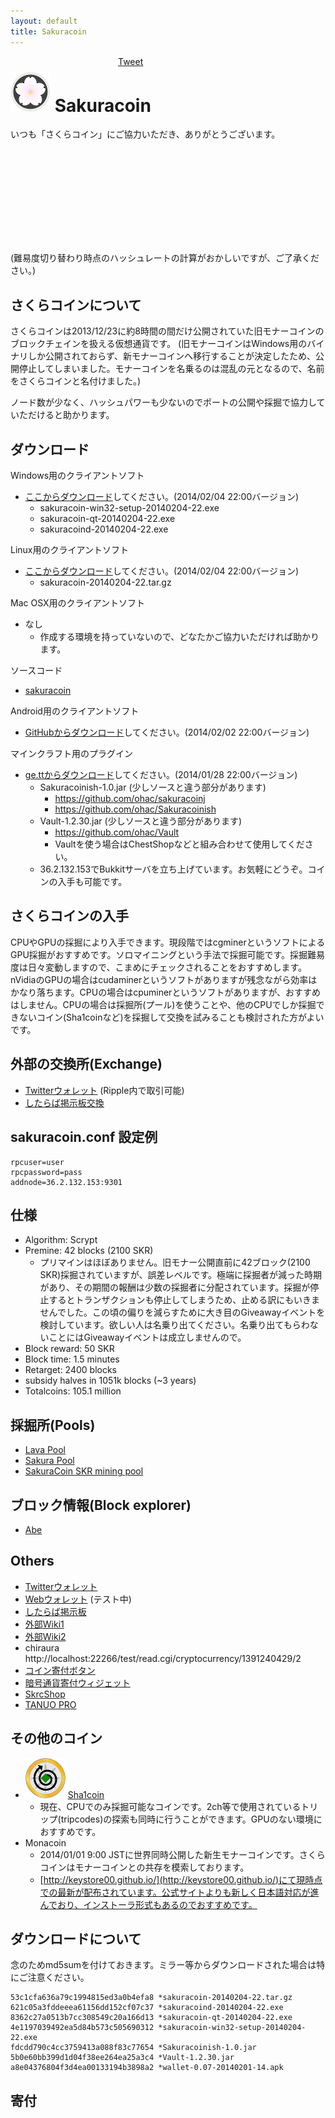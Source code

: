 ```yaml
---
layout: default
title: Sakuracoin
---
```


<div style="position:absolute;top:20;left:400px">
<a href="https://twitter.com/share" class="twitter-share-button" data-via="ohac">Tweet</a>
<script>!function(d,s,id){var js,fjs=d.getElementsByTagName(s)[0],p=/^http:/.test(d.location)?'http':'https';if(!d.getElementById(id)){js=d.createElement(s);js.id=id;js.src=p+'://platform.twitter.com/widgets.js';fjs.parentNode.insertBefore(js,fjs);}}(document, 'script', 'twitter-wjs');</script>
<div class="fb-like" data-href="http://ohac.github.io/sakuracoin" data-layout="button_count" data-action="like" data-show-faces="true" data-share="true"></div>
</div>

# ![sakuracoin64](images/sakuracoin64.png) Sakuracoin

いつも「さくらコイン」にご協力いただき、ありがとうございます。

<div id="lineChart" style="width:800px; height:150px;"></div>

(難易度切り替わり時点のハッシュレートの計算がおかしいですが、ご了承ください。)

## さくらコインについて

さくらコインは2013/12/23に約8時間の間だけ公開されていた旧モナーコインのブロックチェインを扱える仮想通貨です。
(旧モナーコインはWindows用のバイナリしか公開されておらず、新モナーコインへ移行することが決定したため、公開停止してしまいました。モナーコインを名乗るのは混乱の元となるので、名前をさくらコインと名付けました。)

ノード数が少なく、ハッシュパワーも少ないのでポートの公開や採掘で協力していただけると助かります。

## ダウンロード

Windows用のクライアントソフト

* [ここからダウンロード]してください。(2014/02/04 22:00バージョン)
  * sakuracoin-win32-setup-20140204-22.exe
  * sakuracoin-qt-20140204-22.exe
  * sakuracoind-20140204-22.exe

Linux用のクライアントソフト

* [ここからダウンロード]してください。(2014/02/04 22:00バージョン)
  * sakuracoin-20140204-22.tar.gz

Mac OSX用のクライアントソフト

* なし
  * 作成する環境を持っていないので、どなたかご協力いただければ助かります。

ソースコード

* [sakuracoin]

Android用のクライアントソフト

* [GitHubからダウンロード]してください。(2014/02/02 22:00バージョン)

マインクラフト用のプラグイン

* [ge.ttからダウンロード]してください。(2014/01/28 22:00バージョン)
  * Sakuracoinish-1.0.jar (少しソースと違う部分があります)
    * https://github.com/ohac/sakuracoinj
    * https://github.com/ohac/Sakuracoinish
  * Vault-1.2.30.jar (少しソースと違う部分があります)
    * https://github.com/ohac/Vault
    * Vaultを使う場合はChestShopなどと組み合わせて使用してください。
  * 36.2.132.153でBukkitサーバを立ち上げています。お気軽にどうぞ。コインの入手も可能です。

## さくらコインの入手

CPUやGPUの採掘により入手できます。現段階ではcgminerというソフトによるGPU採掘がおすすめです。ソロマイニングという手法で採掘可能です。採掘難易度は日々変動しますので、こまめにチェックされることをおすすめします。nVidiaのGPUの場合はcudaminerというソフトがありますが残念ながら効率はかなり落ちます。CPUの場合はcpuminerというソフトがありますが、おすすめはしません。CPUの場合は採掘所(プール)を使うことや、他のCPUでしか採掘できないコイン(Sha1coinなど)を採掘して交換を試みることも検討された方がよいです。

## 外部の交換所(Exchange)

* [Twitterウォレット] (Ripple内で取引可能)
* [したらば掲示板交換]

## sakuracoin.conf 設定例

    rpcuser=user
    rpcpassword=pass
    addnode=36.2.132.153:9301

## 仕様

* Algorithm: Scrypt
* Premine: 42 blocks (2100 SKR)
  * プリマインはほぼありません。旧モナー公開直前に42ブロック(2100 SKR)採掘されていますが、誤差レベルです。極端に採掘者が減った時期があり、その期間の報酬は少数の採掘者に分配されています。採掘が停止するとトランザクションも停止してしまうため、止める訳にもいきませんでした。この頃の偏りを減らすために大き目のGiveawayイベントを検討しています。欲しい人は名乗り出てください。名乗り出てもらわないことにはGiveawayイベントは成立しませんので。
* Block reward: 50 SKR
* Block time: 1.5 minutes
* Retarget: 2400 blocks
* subsidy halves in 1051k blocks (~3 years)
* Totalcoins: 105.1 million

## 採掘所(Pools)

* [Lava Pool]
* [Sakura Pool]
* [SakuraCoin SKR mining pool](http://skr.crypto-hamsters.com/)

## ブロック情報(Block explorer)

* [Abe]

## Others

* [Twitterウォレット]
* [Webウォレット] (テスト中)
* [したらば掲示板]
* [外部Wiki1]
* [外部Wiki2]
* chiraura http://localhost:22266/test/read.cgi/cryptocurrency/1391240429/2
* [コイン寄付ボタン]
* [暗号通貨寄付ウィジェット]
* [SkrcShop]
* [TANUO PRO]

## その他のコイン

* ![sha1coin64](images/sha1coin64.png) [Sha1coin]
  * 現在、CPUでのみ採掘可能なコインです。2ch等で使用されているトリップ(tripcodes)の探索も同時に行うことができます。GPUのない環境におすすめです。
* Monacoin
  * 2014/01/01 9:00 JSTに世界同時公開した新生モナーコインです。さくらコインはモナーコインとの共存を模索しております。
  * [http://keystore00.github.io/](http://keystore00.github.io/)にて現時点での最新が配布されています。公式サイトよりも新しく日本語対応が進んでおり、インストーラ形式もあるのでおすすめです。

## ダウンロードについて

念のためmd5sumを付けておきます。ミラー等からダウンロードされた場合は特にご注意ください。

    53c1cfa636a79c1994815ed3a0b4efa8 *sakuracoin-20140204-22.tar.gz
    621c05a3fddeeea61156dd152cf07c37 *sakuracoind-20140204-22.exe
    8362c27a0513b7cc308549c20a166d13 *sakuracoin-qt-20140204-22.exe
    4e1197039492ea5d84b573c505690312 *sakuracoin-win32-setup-20140204-22.exe
    fdcdd790c4cc3759413a088f83c77654 *Sakuracoinish-1.0.jar
    5b0e60bb399d1d04f38ee264ea25a3c4 *Vault-1.2.30.jar
    a8e04376804f3d4ea00133194b3898a2 *wallet-0.07-20140201-14.apk

## 寄付

<script src="http://coindonationwidget.com/widget/coin.js"></script>
<script>
  CoinWidgetCom.go({
    wallet_address: "MNjFh6TvqYRS2xZMyfEcuKMhiitacKvysY"
    , currency: "monacoin"
    , counter: "count"
    , qrcode: true
    , auto_show: false
    , decimals: 4
    , lbl_button: "寄付する"
    , lbl_address: "以下のアドレスに寄付する:"
    , lbl_count: "回"
    , lbl_amount: "MONA"
  });
</script>
<script>
  CoinWidgetCom.go({
    wallet_address: "MTu6jrxp5xD6RHWeZUEpw7X5WnpmEzYTkd"
    , currency: "sakuracoin"
    , counter: "count"
    , qrcode: true
    , auto_show: false
    , decimals: 4
    , lbl_button: "寄付する"
    , lbl_address: "以下のアドレスに寄付する:"
    , lbl_count: "回"
    , lbl_amount: "SKR"
  });
</script>
<script>
  CoinWidgetCom.go({
    wallet_address: "SQqr32xpK6hkmDyJRvPLaLFzqzfjq1Dr6f"
    , currency: "sha1coin"
    , counter: "count"
    , qrcode: true
    , auto_show: false
    , decimals: 4
    , lbl_button: "寄付する"
    , lbl_address: "以下のアドレスに寄付する:"
    , lbl_count: "回"
    , lbl_amount: "SHA"
  });
</script>
<br>
<br>
<br>
<br>
<br>
<br>
<br>

[Bitmessage]: https://bitmessage.ch/
[Sha1coin]: http://ohac.github.io/sha1coin/
[ここからダウンロード]: https://github.com/ohac/sakuracoin/releases
[したらば掲示板交換]: http://jbbs.shitaraba.net/bbs/read.cgi/internet/19552/1388817096/l50
[したらば掲示板]: http://jbbs.shitaraba.net/internet/19552/
[外部Wiki1]: ttp://www59.atwiki.jp/sakuracoin/
[外部Wiki2]: ttp://www59.atwiki.jp/japancryptocurrency/pages/15.html
[sakuracoin]: https://github.com/ohac/sakuracoin
[GitHubからダウンロード]: https://github.com/ohac/sakuracoin-wallet/releases/
[ge.ttからダウンロード]: http://ge.tt/8AI28VH1?c
[Sakura Pool]: http://sakurapool.dip.jp/
[Twitterウォレット]: http://www.sighash.info/
[Webウォレット]: http://coins.asiru.info/index2.html
[コイン寄付ボタン]: http://bitcoinlove.lv9.co/
[Abe]: http://abe.sighash.info/
[SkrcShop]: http://skrcshop.blog.fc2.com/
[TANUO PRO]: http://tanuo6.wix.com/tanuotrade
[暗号通貨寄付ウィジェット]: http://coindonationwidget.com/jp/
[Lava Pool]: http://sakura.lavapool.info/
